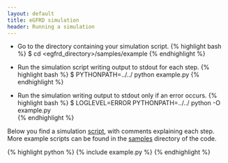 ```yaml
---
layout: default
title: eGFRD simulation
header: Running a simulation
---
```



* Go to the directory containing your simulation script.
{% highlight bash %}
$ cd <egfrd_directory>/samples/example
{% endhighlight %}

* Run the simulation script writing output to stdout for each step.
{% highlight bash %}
$ PYTHONPATH=../../ python example.py
{% endhighlight %}

* Run the simulation writing output to stdout only if an error occurs. 
{% highlight bash %}
$ LOGLEVEL=ERROR PYTHONPATH=../../ python -O example.py  
{% endhighlight %}


Below you find a simulation
[script](http://github.com/gfrd/gfrd/tree/develop/samples/example/example.py),
with comments explaining each step. More example scripts can be found in the
[samples](http://github.com/gfrd/egfrd/tree/develop/samples) directory of the
code.


{% highlight python %}
{% include example.py %}
{% endhighlight %}



